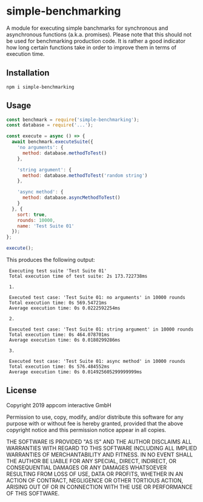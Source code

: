 # simple-benchmarking

A module for executing simple banchmarks for synchronous and asynchronous functions (a.k.a. promises). Please note
that this should not be used for benchmarking production code. It is rather a good indicator how long certain
functions take in order to improve them in terms of execution time.

## Installation

    npm i simple-benchmarking

## Usage

```javascript
const benchmark = require('simple-benchmarking');
const database = require('...');

const execute = async () => {
  await benchmark.executeSuite({
    'no arguments': {
      method: database.methodToTest()
    },

    'string argument': {
      method: database.methodToTest('random string')
    },

    'async method': {
      method: database.asyncMethodToTest()
    }
  }, {
    sort: true,
    rounds: 10000,
    name: 'Test Suite 01'
  });
};

execute();
```

This produces the following output:

     Executing test suite 'Test Suite 01'
     Total execution time of test suite: 2s 173.722738ms
     
     1.
     
     Executed test case: 'Test Suite 01: no arguments' in 10000 rounds
     Total execution time: 0s 569.54721ms
     Average execution time: 0s 0.0222592254ms
     
     2.
     
     Executed test case: 'Test Suite 01: string argument' in 10000 rounds
     Total execution time: 0s 464.078701ms
     Average execution time: 0s 0.0180299286ms
     
     3.
     
     Executed test case: 'Test Suite 01: async method' in 10000 rounds
     Total execution time: 0s 576.484552ms
     Average execution time: 0s 0.014925605299999999ms


## License

Copyright 2019 appcom interactive GmbH

Permission to use, copy, modify, and/or distribute this software for any purpose with or without fee is hereby granted, provided that the above copyright notice and this permission notice appear in all copies.

THE SOFTWARE IS PROVIDED "AS IS" AND THE AUTHOR DISCLAIMS ALL WARRANTIES WITH REGARD TO THIS SOFTWARE INCLUDING ALL IMPLIED WARRANTIES OF MERCHANTABILITY AND FITNESS. IN NO EVENT SHALL THE AUTHOR BE LIABLE FOR ANY SPECIAL, DIRECT, INDIRECT, OR CONSEQUENTIAL DAMAGES OR ANY DAMAGES WHATSOEVER RESULTING FROM LOSS OF USE, DATA OR PROFITS, WHETHER IN AN ACTION OF CONTRACT, NEGLIGENCE OR OTHER TORTIOUS ACTION, ARISING OUT OF OR IN CONNECTION WITH THE USE OR PERFORMANCE OF THIS SOFTWARE.
